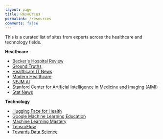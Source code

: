 ```yaml
---
layout: page
title: Resources
permalink: /resources
comments: false
---
```


<div class="row justify-content-between">
<div class="col-md-8 pr-5">

<p>This is a curated list of sites from experts across the healthcare and technology fields.</p>

<p>
<b>Healthcare</b>
<ul>
<li><a href="https://www.beckershospitalreview.com/">Becker's Hospital Review</a></li>
<li><a href="https://erictopol.substack.com/">Ground Truths</a></li>
<li><a href="https://www.healthcareitnews.com/">Healthcare IT News</a></li>
<li><a href="https://www.modernhealthcare.com/">Modern Healthcare</a></li>
<li><a href="https://ai.nejm.org/">NEJM AI</a></li>
<li><a href="https://www.youtube.com/c/stanfordaimi">Stanford Center for Artificial Intelligence in Medicine and Imaging (AIMI)</a></li>
<li><a href="https://www.statnews.com/">Stat News</a></li>

</ul>
</p>

<p>
<b>Technology</b>
<ul>
<li><a href="https://huggingface.co/hf4h">Hugging Face for Health</a></li>
<li><a href="https://developers.google.com/machine-learning">Google Machine Learning Education</a></li>
<li><a href="https://machinelearningmastery.com/">Machine Learning Mastery</a></li>
<li><a href="https://www.tensorflow.org/">TensorFlow</a></li>
<li><a href="https://towardsdatascience.com/">Towards Data Science</a></li>
</ul>
</p>

<!--
<p>Have a resource you would like to recommend? Feel free to leave a comment below.</p>
-->

</div>

<div class="col-md-4">

<div class="sticky-top sticky-top-80">
<!--
<h5>Buy me a coffee</h5>
-->
<!--
<p>Thank you for your support! Your donation helps me to maintain and improve <a target="_blank" href="https://github.com/wowthemesnet/mediumish-theme-jekyll">Mediumish <i class="fab fa-github"></i></a>.</p>
-->
<!--
<a target="_blank" href="https://www.wowthemes.net/donate/" class="btn btn-danger">Buy me a coffee</a> <a target="_blank" href="https://bootstrapstarter.com/bootstrap-templates/template-mediumish-bootstrap-jekyll/" class="btn btn-warning">Documentation</a>
-->
</div>
</div>
</div>

